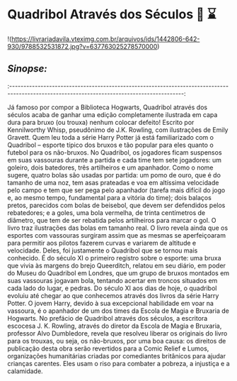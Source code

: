 # Quadribol Através dos Séculos :star2: :hourglass: #



!(https://livrariadavila.vteximg.com.br/arquivos/ids/1442806-642-930/9788532531872.jpg?v=637763025278570000)



## *Sinopse:*

:-------------------------------------------------------------------------------------------------------------------------------------------: 

Já famoso por compor a Biblioteca Hogwarts, Quadribol através dos séculos acaba de ganhar uma edição completamente ilustrada em capa dura para bruxo (ou trouxa) nenhum colocar defeito! Escrito por Kennilworthy Whisp, pseudônimo de J.K. Rowling, com ilustrações de Emily Gravett. Quem leu toda a série Harry Potter já está familiarizado com o Quadribol – esporte típico dos bruxos e tão popular para eles quanto o futebol para os não-bruxos. No Quadribol, os jogadores ficam suspensos em suas vassouras durante a partida e cada time tem sete jogadores: um goleiro, dois batedores, três artilheiros e um apanhador. Como o nome sugere, quatro bolas são usadas por partida: um pomo de ouro, que é do tamanho de uma noz, tem asas prateadas e voa em altíssima velocidade pelo campo e tem que ser pega pelo apanhador (tarefa mais difícil do jogo e, ao mesmo tempo, fundamental para a vitória do time); dois balaços pretos, parecidos com bolas de beisebol, que devem ser defendidos pelos rebatedores; e a goles, uma bola vermelha, de trinta centímetros de diâmetro, que tem de ser rebatida pelos artilheiros para marcar o gol. O livro traz ilustrações das bolas em tamanho real. O livro revela ainda que os esportes com vassouras surgiram assim que as mesmas se aperfeiçoaram para permitir aos pilotos fazerem curvas e variarem de altitude e velocidade. Deles, foi justamente o Quadribol que se tornou mais conhecido. É do século XI o primeiro registro sobre o esporte: uma bruxa que vivia às margens do brejo Queerditch, relatou em seu diário, em poder do Museu do Quadribol em Londres, que um grupo de bruxos montados em suas vassouras jogavam bola, tentando acertar em troncos situados em cada lado do lugar, e pedras. Do século XI aos dias de hoje, o quadribol evoluiu até chegar ao que conhecemos através dos livros da série Harry Potter. O jovem Harry, devido à sua excepcional habilidade em voar na vassoura, é o apanhador de um dos times da Escola de Magia e Bruxaria de Hogwarts. No prefácio de Quadribol através dos séculos, a escritora escocesa J. K. Rowling, através do diretor da Escola de Magia e Bruxaria, professor Alvo Dumbledore, revela que resolveu liberar os originais do livro para os trouxas, ou seja, os não-bruxos, por uma boa causa: os direitos de publicação desta obra serão revertidos para a Comic Relief e Lumos, organizações humanitárias criadas por comediantes britânicos para ajudar crianças carentes. Eles usam o riso para combater a pobreza, a injustiça e a calamidade.



